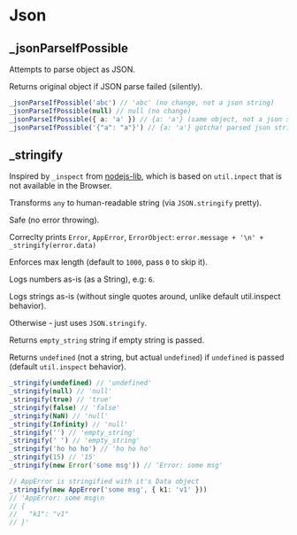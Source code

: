 # Json

## \_jsonParseIfPossible

Attempts to parse object as JSON.

Returns original object if JSON parse failed (silently).

```ts
_jsonParseIfPossible('abc') // 'abc' (no change, not a json string)
_jsonParseIfPossible(null) // null (no change)
_jsonParseIfPossible({ a: 'a' }) // {a: 'a'} (same object, not a json string)
_jsonParseIfPossible('{"a": "a"}') // {a: 'a'} gotcha! parsed json string into an object!
```

## \_stringify

Inspired by `_inspect` from [nodejs-lib](https://github.com/NaturalCycles/nodejs-lib), which is
based on `util.inpect` that is not available in the Browser.

Transforms `any` to human-readable string (via `JSON.stringify` pretty).

Safe (no error throwing).

Correclty prints `Error`, `AppError`, `ErrorObject`: `error.message + '\n' + _stringify(error.data)`

Enforces max length (default to `1000`, pass `0` to skip it).

Logs numbers as-is (as a String), e.g: `6`.

Logs strings as-is (without single quotes around, unlike default util.inspect behavior).

Otherwise - just uses `JSON.stringify`.

Returns `empty_string` string if empty string is passed.

Returns `undefined` (not a string, but actual `undefined`) if `undefined` is passed (default
`util.inspect` behavior).

```ts
_stringify(undefined) // 'undefined'
_stringify(null) // 'null'
_stringify(true) // 'true'
_stringify(false) // 'false'
_stringify(NaN) // 'null'
_stringify(Infinity) // 'null'
_stringify('') // 'empty_string'
_stringify(' ') // 'empty_string'
_stringify('ho ho ho') // 'ho ho ho'
_stringify(15) // '15'
_stringify(new Error('some msg')) // 'Error: some msg'

// AppError is stringified with it's Data object
_stringify(new AppError('some msg', { k1: 'v1' }))
// 'AppError: some msg\n
// {
//   "k1": "v1"
// }'
```
